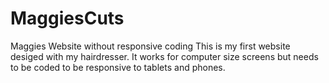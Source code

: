 # MaggiesCuts
Maggies Website without responsive coding
This is my first website desiged with my hairdresser.
It works for computer size screens but needs to be coded to be responsive to tablets and phones.
